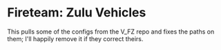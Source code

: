 # Fireteam: Zulu Vehicles

This pulls some of the configs from the V_FZ repo and fixes the paths on them; I'll happily remove it if they correct theirs.
